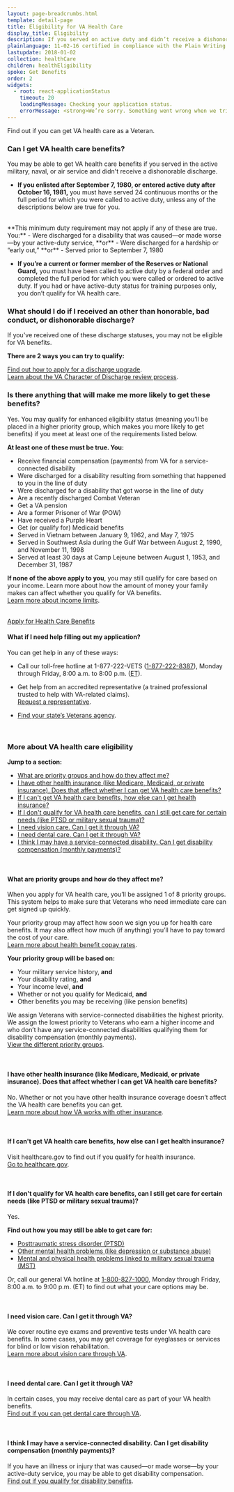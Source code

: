 ```yaml
---
layout: page-breadcrumbs.html
template: detail-page
title: Eligibility for VA Health Care
display_title: Eligibility
description: If you served on active duty and didn’t receive a dishonorable discharge, you may qualify for VA health care benefits. Find out if you're eligible for VA health care.
plainlanguage: 11-02-16 certified in compliance with the Plain Writing Act
lastupdate: 2018-01-02
collection: healthCare
children: healthEligibility
spoke: Get Benefits
order: 2
widgets:
  - root: react-applicationStatus
    timeout: 20
    loadingMessage: Checking your application status.
    errorMessage: <strong>We’re sorry. Something went wrong when we tried to load your saved application.</strong><br/>Please try refreshing your browser in a few minutes.
---
```

<div itemscope itemtype="http://schema.org/FAQPage">
<div itemprop="description" class="va-introtext">

Find out if you can get VA health care as a Veteran.

</div>

<div class="feature" markdown=“1” itemscope itemtype="http://schema.org/Question">

<h3 itemprop="name">Can I get VA health care benefits?</h3>
<div itemprop="acceptedAnswer" itemscope itemtype="http://schema.org/Answer">
<div itemprop="text">

You may be able to get VA health care benefits if you served in the active military, naval, or air service and didn't receive a dishonorable discharge.

- **If you enlisted after September 7, 1980, or entered active duty after October 16, 1981,** you must have served 24 continuous months or the full period for which you were called to active duty, unless any of the descriptions below are true for you.</br>
</br>
**This minimum duty requirement may not apply if any of these are true. You:**
  - Were discharged for a disability that was caused—or made worse—by your active-duty service, **or**
  - Were discharged for a hardship or “early out,” **or**
  - Served prior to September 7, 1980

- **If you’re a current or former member of the Reserves or National Guard,** you must have been called to active duty by a federal order and completed the full period for which you were called or ordered to active duty. If you had or have active-duty status for training purposes only, you don’t qualify for VA health care.

### What should I do if I received an other than honorable, bad conduct, or dishonorable discharge?

If you've received one of these discharge statuses, you may not be eligible for VA benefits.

**There are 2 ways you can try to qualify:**

[Find out how to apply for a discharge upgrade](/records/discharge-upgrade/).<br/>
[Learn about the VA Character of Discharge review process](/records/discharge-upgrade/#other-options).

</div>
</div>
</div>

<div class="feature" markdown=“1” itemscope itemtype="http://schema.org/Question">

<h3 itemprop="name">Is there anything that will make me more likely to get these benefits?</h3>
<div itemprop="acceptedAnswer" itemscope itemtype="http://schema.org/Answer">
<div itemprop="text">

Yes. You may qualify for enhanced eligibility status (meaning you’ll be placed in a higher priority group, which makes you more likely to get benefits) if you meet at least one of the requirements listed below.

**At least one of these must be true. You:**

- Receive financial compensation (payments) from VA for a service-connected disability
- Were discharged for a disability resulting from something that happened to you in the line of duty
- Were discharged for a disability that got worse in the line of duty
- Are a recently discharged Combat Veteran
- Get a VA pension
- Are a former Prisoner of War (POW)
- Have received a Purple Heart
- Get (or qualify for) Medicaid benefits
- Served in Vietnam between January 9, 1962, and May 7, 1975
- Served in Southwest Asia during the Gulf War between August 2, 1990, and November 11, 1998
- Served at least 30 days at Camp Lejeune between August 1, 1953, and December 31, 1987

**If none of the above apply to you**, you may still qualify for care based on your income. Learn more about how the amount of money your family makes can affect whether you qualify for VA benefits. <br>
[Learn more about income limits](http://nationalincomelimits.vaftl.us/).

</div>
</div>
</div>

<div markdown="0"><br></div>

<div id="react-applicationStatus" class="static-page-widget">
  <a class="usa-button-primary va-button-primary" href="/health-care/apply-for-health-care-form-10-10ez">Apply for Health Care Benefits</a>
</div>

<div itemscope itemtype="http://schema.org/Question">

<h4 itemprop="name">What if I need help filling out my application?</h4>
<div itemprop="acceptedAnswer" itemscope itemtype="http://schema.org/Answer">
<div itemprop="text">

You can get help in any of these ways:

- Call our toll-free hotline at 1-877-222-VETS (<a href="tel:+1-877-222-8387">1-877-222-8387</a>), Monday through Friday, 8:00 a.m. to 8:00 p.m. (<abbr title="eastern time">ET</abbr>).

- Get help from an accredited representative (a trained professional trusted to help with VA-related claims). <br>
[Request a representative](https://www.ebenefits.va.gov/ebenefits/about/feature?feature=request-vso-representative).

- [Find your state’s Veterans agency](https://www.va.gov/statedva.htm).

</div>
</div>
</div>
<div markdown="0"><br></div>

### More about VA health care eligibility

**Jump to a section:**

- [What are priority groups and how do they affect me?](#priority-groups)
- [I have other health insurance (like Medicare, Medicaid, or private insurance). Does that affect whether I can get VA health care benefits?](#other-health-insurance)
- [If I can't get VA health care benefits, how else can I get health insurance?](#cannot-get)
- [If I don't qualify for VA health care benefits, can I still get care for certain needs (like PTSD or military sexual trauma)?](#certain-needs)
- [I need vision care. Can I get it through VA?](#vision-care)
- [I need dental care. Can I get it through VA?](#dental-care)
- [I think I may have a service-connected disability. Can I get disability compensation (monthly payments)?](#disability-compensation)

<br>

<span id="priority-groups"></span>

<div itemscope itemtype="http://schema.org/Question">

<h4 itemprop="name">What are priority groups and how do they affect me?</h4>
<div itemprop="acceptedAnswer" itemscope itemtype="http://schema.org/Answer">
<div itemprop="text">

When you apply for VA health care, you’ll be assigned 1 of 8 priority groups. This system helps to make sure that Veterans who need immediate care can get signed up quickly.

Your priority group may affect how soon we sign you up for health care benefits. It may also affect how much (if anything) you’ll have to pay toward the cost of your care.<br/>
[Learn more about health benefit copay rates](https://www.va.gov/HEALTHBENEFITS/cost/copay_rates.asp).

**Your priority group will be based on:**

- Your military service history, **and**
- Your disability rating, **and**
- Your income level, **and**
- Whether or not you qualify for Medicaid, **and**
- Other benefits you may be receiving (like pension benefits)

We assign Veterans with service-connected disabilities the highest priority. We assign the lowest priority to Veterans who earn a higher income and who don’t have any service-connected disabilities qualifying them for disability compensation (monthly payments).<br/>
[View the different priority groups](https://www.va.gov/HEALTHBENEFITS/resources/priority_groups.asp).

</div>
</div>
</div>
<br>

<span id="other-health-insurance"></span>

<div itemscope itemtype="http://schema.org/Question">

<h4 itemprop="name">I have other health insurance (like Medicare, Medicaid, or private insurance). Does that affect whether I can get VA health care benefits?</h4>
<div itemprop="acceptedAnswer" itemscope itemtype="http://schema.org/Answer">
<div itemprop="text">

No. Whether or not you have other health insurance coverage doesn’t affect the VA health care benefits you can get. <br/>
[Learn more about how VA works with other insurance](/health-care/about-va-health-benefits/va-health-care-and-other-insurance/).

</div>
</div>
</div>
<br>

<span id="cannot-get"></span>

<div itemscope itemtype="http://schema.org/Question">

<h4 itemprop="name">If I can't get VA health care benefits, how else can I get health insurance?</h4>
<div itemprop="acceptedAnswer" itemscope itemtype="http://schema.org/Answer">
<div itemprop="text">

Visit healthcare.gov to find out if you qualify for health insurance.<br/>
[Go to healthcare.gov](https://www.healthcare.gov/). <br/>

</div>
</div>
</div>
<br>

<span id="certain-needs"></span>
<div itemscope itemtype="http://schema.org/Question">

<h4 itemprop="name">If I don't qualify for VA health care benefits, can I still get care for certain needs (like PTSD or military sexual trauma)?</h4>
<div itemprop="acceptedAnswer" itemscope itemtype="http://schema.org/Answer">
<div itemprop="text">

Yes.

**Find out how you may still be able to get care for:**

- [Posttraumatic stress disorder (PTSD)](/health-care/health-needs-conditions/mental-health/ptsd/#no-benefits)
- [Other mental health problems (like depression or substance abuse)](/health-care/health-needs-conditions/mental-health/#no-benefits)
- [Mental and physical health problems linked to military sexual trauma (MST)](/health-care/health-needs-conditions/military-sexual-trauma/#no-benefits)

Or, call our general VA hotline at <a href="tel:+1phonenumber">1-800-827-1000</a>, Monday through Friday, 8:00 a.m. to 9:00 p.m. (ET) to find out what your care options may be.

</div>
</div>
</div>
<br>

<span id="vision-care"></span>

<div itemscope itemtype="http://schema.org/Question">

<h4 itemprop="name">I need vision care. Can I get it through VA?</h4>
<div itemprop="acceptedAnswer" itemscope itemtype="http://schema.org/Answer">
<div itemprop="text">

We cover routine eye exams and preventive tests under VA health care benefits. In some cases, you may get coverage for eyeglasses or services for blind or low vision rehabilitation. <br/>
[Learn more about vision care through VA](/health-care/about-va-health-benefits/vision-care/).

</div>
</div>
</div>
<br>

<span id="dental-care"></span>

<div itemscope itemtype="http://schema.org/Question">

<h4 itemprop="name">I need dental care. Can I get it through VA?</h4>
<div itemprop="acceptedAnswer" itemscope itemtype="http://schema.org/Answer">
<div itemprop="text">

In certain cases, you may receive dental care as part of your VA health benefits. <br/>
[Find out if you can get dental care through VA](/health-care/about-va-health-benefits/dental-care/).

</div>
</div>
</div>
<br>

<span id="disability-compensation"></span>

<div itemscope itemtype="http://schema.org/Question">

<h4 itemprop="name">I think I may have a service-connected disability. Can I get disability compensation (monthly payments)?</h4>
<div itemprop="acceptedAnswer" itemscope itemtype="http://schema.org/Answer">
<div itemprop="text">

If you have an illness or injury that was caused—or made worse—by your active-duty service, you may be able to get disability compensation. <br/>
[Find out if you qualify for disability benefits](/disability/eligibility/).

</div>
</div>
</div>
<div markdown="0"><br></div>
</div>
